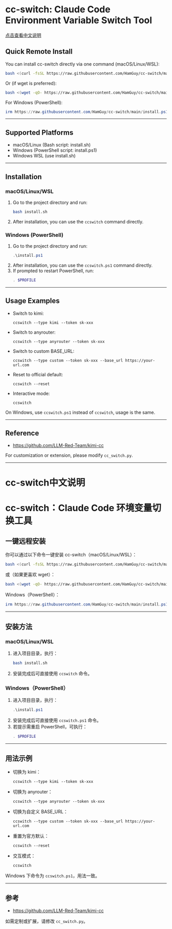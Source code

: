 # cc-switch: Claude Code Environment Variable Switch Tool

[点击查看中文说明](#cc-switch中文说明)

## Quick Remote Install
You can install cc-switch directly via one command (macOS/Linux/WSL):
```bash
bash <(curl -fsSL https://raw.githubusercontent.com/HamGuy/cc-switch/main/install.sh)
```
Or (if wget is preferred):
```bash
bash <(wget -qO- https://raw.githubusercontent.com/HamGuy/cc-switch/main/install.sh)
```
For Windows (PowerShell):
```powershell
irm https://raw.githubusercontent.com/HamGuy/cc-switch/main/install.ps1 | iex
```

---

## Supported Platforms
- macOS/Linux (Bash script: install.sh)
- Windows (PowerShell script: install.ps1)
- Windows WSL (use install.sh)

---

## Installation

### macOS/Linux/WSL
1. Go to the project directory and run:
   ```bash
   bash install.sh
   ```
2. After installation, you can use the `ccswitch` command directly.

### Windows (PowerShell)
1. Go to the project directory and run:
   ```powershell
   .\install.ps1
   ```
2. After installation, you can use the `ccswitch.ps1` command directly.
3. If prompted to restart PowerShell, run:
   ```powershell
   . $PROFILE
   ```

---

## Usage Examples
- Switch to kimi:
  ```
  ccswitch --type kimi --token sk-xxx
  ```
- Switch to anyrouter:
  ```
  ccswitch --type anyrouter --token sk-xxx
  ```
- Switch to custom BASE_URL:
  ```
  ccswitch --type custom --token sk-xxx --base_url https://your-url.com
  ```
- Reset to official default:
  ```
  ccswitch --reset
  ```
- Interactive mode:
  ```
  ccswitch
  ```

On Windows, use `ccswitch.ps1` instead of `ccswitch`, usage is the same.

---

## Reference
- https://github.com/LLM-Red-Team/kimi-cc

For customization or extension, please modify `cc_switch.py`.

---

# cc-switch中文说明

# cc-switch：Claude Code 环境变量切换工具

## 一键远程安装
你可以通过以下命令一键安装 cc-switch（macOS/Linux/WSL）：
```bash
bash <(curl -fsSL https://raw.githubusercontent.com/HamGuy/cc-switch/main/install.sh)
```
或（如果更喜欢 wget）：
```bash
bash <(wget -qO- https://raw.githubusercontent.com/HamGuy/cc-switch/main/install.sh)
```
Windows（PowerShell）：
```powershell
irm https://raw.githubusercontent.com/HamGuy/cc-switch/main/install.ps1 | iex
```

---

## 安装方法

### macOS/Linux/WSL
1. 进入项目目录，执行：
   ```bash
   bash install.sh
   ```
2. 安装完成后可直接使用 `ccswitch` 命令。

### Windows（PowerShell）
1. 进入项目目录，执行：
   ```powershell
   .\install.ps1
   ```
2. 安装完成后可直接使用 `ccswitch.ps1` 命令。
3. 若提示需重启 PowerShell，可执行：
   ```powershell
   . $PROFILE
   ```

---

## 用法示例
- 切换为 kimi：
  ```
  ccswitch --type kimi --token sk-xxx
  ```
- 切换为 anyrouter：
  ```
  ccswitch --type anyrouter --token sk-xxx
  ```
- 切换为自定义 BASE_URL：
  ```
  ccswitch --type custom --token sk-xxx --base_url https://your-url.com
  ```
- 重置为官方默认：
  ```
  ccswitch --reset
  ```
- 交互模式：
  ```
  ccswitch
  ```

Windows 下命令为 `ccswitch.ps1`，用法一致。

---

## 参考
- https://github.com/LLM-Red-Team/kimi-cc

如需定制或扩展，请修改 `cc_switch.py`。
